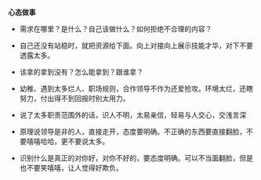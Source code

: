 **心态做事**

- 需求在哪里？是什么？自己该做什么？如何拒绝不合理的内容？
- 自己还没有站稳时，就把资源给下面。向上对接向上展示技能才华，对下不要透露太多。
- 该拿的拿到没有？怎么能拿到？跟谁拿？

- 幼稚、遇到太多烂人、职场规则，合作领导不作为还爱抢攻。环境太烂，还瞎努力，付出得不到回报时别太用力。
- 说了太多职责范围外的话，识人不明，太易亲信，轻易与人交心，交浅言深

- 原理说领导是非的人，直接走开，态度要明确。不正确的东西要直接翻脸，不要嘻嘻哈哈，更不要说太多。

- 识别什么是真正的对你好，对你不好的，要态度明确。可以不当面翻脸，但是也不要笑嘻嘻，让人觉得好欺负。